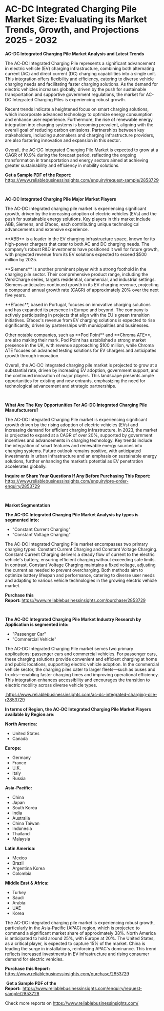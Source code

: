 <p><h1>AC-DC Integrated Charging Pile Market Size: Evaluating its Market Trends, Growth, and Projections 2025 - 2032</h1></p><p><strong>AC-DC Integrated Charging Pile Market Analysis and Latest Trends</strong></p>
<p><p>The AC-DC Integrated Charging Pile represents a significant advancement in electric vehicle (EV) charging infrastructure, combining both alternating current (AC) and direct current (DC) charging capabilities into a single unit. This integration offers flexibility and efficiency, catering to diverse vehicle charging needs and facilitating faster charging solutions. As the demand for electric vehicles increases globally, driven by the push for sustainable transportation and supportive government regulations, the market for AC-DC Integrated Charging Piles is experiencing robust growth.</p><p>Recent trends indicate a heightened focus on smart charging solutions, which incorporate advanced technology to optimize energy consumption and enhance user experience. Furthermore, the rise of renewable energy integration into charging systems is becoming prevalent, aligning with the overall goal of reducing carbon emissions. Partnerships between key stakeholders, including automakers and charging infrastructure providers, are also fostering innovation and expansion in this sector. </p><p>Overall, the AC-DC Integrated Charging Pile Market is expected to grow at a CAGR of 10.9% during the forecast period, reflecting the ongoing transformation in transportation and energy sectors aimed at achieving greater sustainability and efficiency in mobility solutions.</p></p>
<p><strong>Get a Sample PDF of the Report:&nbsp;</strong> <a href="https://www.reliablebusinessinsights.com/enquiry/request-sample/2853729?utm_campaign=2760&utm_medium=2&utm_source=Github&utm_content=ia&utm_term=12032025&utm_id=ac-dc-integrated-charging-pile">https://www.reliablebusinessinsights.com/enquiry/request-sample/2853729</a></p>
<p>&nbsp;</p>
<p><strong>AC-DC Integrated Charging Pile Major Market Players</strong></p>
<p><p>The AC-DC integrated charging pile market is experiencing significant growth, driven by the increasing adoption of electric vehicles (EVs) and the push for sustainable energy solutions. Key players in this market include ABB, Siemens, and Efacec, each contributing unique technological advancements and extensive experience.</p><p>**ABB** is a leader in the EV charging infrastructure space, known for its high-power chargers that cater to both AC and DC charging needs. The company’s robust R&D investments have positioned it well for future growth, with projected revenue from its EV solutions expected to exceed $500 million by 2025.</p><p>**Siemens** is another prominent player with a strong foothold in the charging pile sector. Their comprehensive product range, including the VersiCharge series, targets residential, commercial, and industrial settings. Siemens anticipates continued growth in its EV charging revenue, projecting a compound annual growth rate (CAGR) of approximately 20% over the next five years.</p><p>**Efacec**, based in Portugal, focuses on innovative charging solutions and has expanded its presence in Europe and beyond. The company is actively participating in projects that align with the EU's green transition initiatives. Efacec's revenue from EV charging solutions is expected to rise significantly, driven by partnerships with municipalities and businesses.</p><p>Other notable companies, such as **Pod Point** and **Chroma ATE**, are also making their mark. Pod Point has established a strong market presence in the UK, with revenue approaching $100 million, while Chroma ATE focuses on advanced testing solutions for EV chargers and anticipates growth through innovation.</p><p>Overall, the AC-DC integrated charging pile market is projected to grow at a substantial rate, driven by increasing EV adoption, government support, and the continued innovation of major players. This landscape presents ample opportunities for existing and new entrants, emphasizing the need for technological advancement and strategic partnerships.</p></p>
<p>&nbsp;</p>
<p><strong>What Are The Key Opportunities For AC-DC Integrated Charging Pile Manufacturers?</strong></p>
<p><p>The AC-DC Integrated Charging Pile market is experiencing significant growth driven by the rising adoption of electric vehicles (EVs) and increasing demand for efficient charging infrastructure. In 2023, the market is projected to expand at a CAGR of over 20%, supported by government incentives and advancements in charging technology. Key trends include the integration of smart features and renewable energy sources into charging systems. Future outlook remains positive, with anticipated investments in urban infrastructure and an emphasis on sustainable energy solutions, further enhancing the market’s potential as EV penetration accelerates globally.</p></p>
<p><strong>Inquire or Share Your Questions If Any Before Purchasing This Report:</strong> <a href="https://www.reliablebusinessinsights.com/enquiry/pre-order-enquiry/2853729?utm_campaign=2760&utm_medium=2&utm_source=Github&utm_content=ia&utm_term=12032025&utm_id=ac-dc-integrated-charging-pile">https://www.reliablebusinessinsights.com/enquiry/pre-order-enquiry/2853729</a></p>
<p>&nbsp;</p>
<p><strong>Market Segmentation</strong></p>
<p><strong>The AC-DC Integrated Charging Pile Market Analysis by types is segmented into:</strong></p>
<p><ul><li>"Constant Current Charging"</li><li>"Constant Voltage Charging"</li></ul></p>
<p><p>The AC-DC Integrated Charging Pile market encompasses two primary charging types: Constant Current Charging and Constant Voltage Charging. Constant Current Charging delivers a steady flow of current to the electric vehicle's battery, ensuring efficient charging without exceeding safe limits. In contrast, Constant Voltage Charging maintains a fixed voltage, adjusting the current as needed to prevent overcharging. Both methods aim to optimize battery lifespan and performance, catering to diverse user needs and adapting to various vehicle technologies in the growing electric vehicle market.</p></p>
<p><strong>Purchase this Report:&nbsp;</strong><a href="https://www.reliablebusinessinsights.com/purchase/2853729?utm_campaign=2760&utm_medium=2&utm_source=Github&utm_content=ia&utm_term=12032025&utm_id=ac-dc-integrated-charging-pile">https://www.reliablebusinessinsights.com/purchase/2853729</a></p>
<p>&nbsp;</p>
<p><strong>The AC-DC Integrated Charging Pile Market Industry Research by Application is segmented into:</strong></p>
<p><ul><li>"Passenger Car"</li><li>"Commercial Vehicle"</li></ul></p>
<p><p>The AC-DC Integrated Charging Pile market serves two primary applications: passenger cars and commercial vehicles. For passenger cars, these charging solutions provide convenient and efficient charging at home and public locations, supporting electric vehicle adoption. In the commercial vehicle sector, the charging piles cater to larger fleets—such as buses and trucks—enabling faster charging times and improving operational efficiency. This integration enhances accessibility and encourages the transition to electric mobility across diverse vehicle types.</p></p>
<p><a href="https://www.reliablebusinessinsights.com/ac-dc-integrated-charging-pile-r2853729?utm_campaign=2760&utm_medium=2&utm_source=Github&utm_content=ia&utm_term=12032025&utm_id=ac-dc-integrated-charging-pile">&nbsp;https://www.reliablebusinessinsights.com/ac-dc-integrated-charging-pile-r2853729</a></p>
<p><strong>In terms of Region, the AC-DC Integrated Charging Pile Market Players available by Region are:</strong></p>
<p>
    <p> <strong> North America: </strong>
        <ul>
            <li>United States</li>
            <li>Canada</li>
        </ul>
        </p> 
    <p> <strong> Europe: </strong>
        <ul>
            <li>Germany</li>
            <li>France</li>
            <li>U.K.</li>
            <li>Italy</li>
            <li>Russia</li>
        </ul>
        </p> 
    <p> <strong> Asia-Pacific: </strong>
        <ul>
            <li>China</li>
            <li>Japan</li>
            <li>South Korea</li>
            <li>India</li>
            <li>Australia</li>
            <li>China Taiwan</li>
            <li>Indonesia</li>
            <li>Thailand</li>
            <li>Malaysia</li>
        </ul>
        </p> 
    <p> <strong> Latin America: </strong>
        <ul>
            <li>Mexico</li>
            <li>Brazil</li>
            <li>Argentina Korea</li>
            <li>Colombia</li>
        </ul>
        </p> 
    <p> <strong> Middle East & Africa: </strong>
        <ul>
            <li>Turkey</li>
            <li>Saudi</li>
            <li>Arabia</li>
            <li>UAE</li>
            <li>Korea</li>
        </ul>
    </p>
    </p>
<p><p>The AC-DC integrated charging pile market is experiencing robust growth, particularly in the Asia-Pacific (APAC) region, which is projected to command a significant market share of approximately 38%. North America is anticipated to hold around 25%, with Europe at 20%. The United States, as a critical player, is expected to capture 15% of the market. China is leading the surge in installations, reinforcing APAC's dominance. This trend reflects increased investments in EV infrastructure and rising consumer demand for electric vehicles.</p></p>
<p><strong>Purchase this Report: </strong><a href="https://www.reliablebusinessinsights.com/purchase/2853729?utm_campaign=2760&utm_medium=2&utm_source=Github&utm_content=ia&utm_term=12032025&utm_id=ac-dc-integrated-charging-pile">https://www.reliablebusinessinsights.com/purchase/2853729</a></p>
<p>&nbsp;<strong>Get a Sample PDF of the Report:&nbsp;&nbsp;</strong><a href="https://www.reliablebusinessinsights.com/enquiry/request-sample/2853729?utm_campaign=2760&utm_medium=2&utm_source=Github&utm_content=ia&utm_term=12032025&utm_id=ac-dc-integrated-charging-pile">https://www.reliablebusinessinsights.com/enquiry/request-sample/2853729</a></p>
<p><strong></strong></p>
<p>Check more reports on <a href="https://www.reliablebusinessinsights.com/?utm_campaign=2760&utm_medium=2&utm_source=Github&utm_content=ia&utm_term=12032025&utm_id=ac-dc-integrated-charging-pile">https://www.reliablebusinessinsights.com/</a></p>